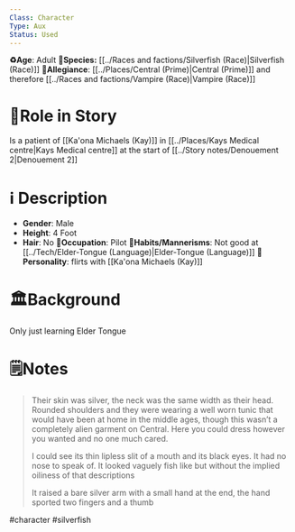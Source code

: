 ```yaml
---
Class: Character
Type: Aux
Status: Used
---
```

**♻️Age**: Adult
👾**Species:** [[../Races and factions/Silverfish (Race)|Silverfish (Race)]]
🏅**Allegiance**: [[../Places/Central (Prime)|Central (Prime)]] and therefore [[../Races and factions/Vampire (Race)|Vampire (Race)]]
# 🎲Role in Story
Is a patient of [[Ka'ona Michaels (Kay)]] in [[../Places/Kays Medical centre|Kays Medical centre]] at the start of [[../Story notes/Denouement 2|Denouement 2]]
# ℹ️ Description 
* **Gender**: Male 
* **Height**: 4 Foot
* **Hair**: No
**💼Occupation**:  Pilot
**🎺Habits/Mannerisms**: Not good at [[../Tech/Elder-Tongue (Language)|Elder-Tongue (Language)]]
**🧨Personality**: flirts with [[Ka'ona Michaels (Kay)]]
# 🏛️Background
Only just learning Elder Tongue
# 🗒️Notes
> Their skin was silver, the neck was the same width as their head. Rounded shoulders and they were wearing a well worn tunic that would have been at home in the middle ages, though this wasn’t a completely alien garment on Central. Here you could dress however you wanted and no one much cared.
>
>I could see its thin lipless slit of a mouth and its black eyes. It had no nose to speak of. It looked vaguely fish like but without the implied oiliness of that descriptions
>
>It raised a bare silver arm with a small hand at the end, the hand sported two fingers and a thumb

#character #silverfish 